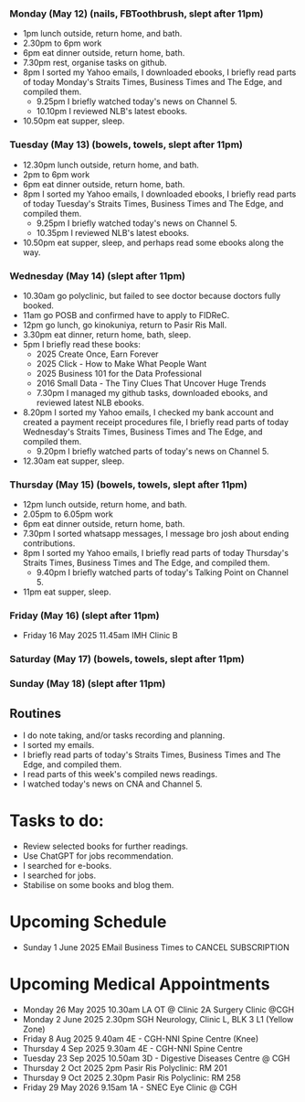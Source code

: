 ### Monday (May 12) (nails, FBToothbrush, slept after 11pm)
- 1pm lunch outside, return home, and bath.
- 2.30pm to 6pm work
- 6pm eat dinner outside, return home, bath.
- 7.30pm rest, organise tasks on github.
- 8pm I sorted my Yahoo emails, I downloaded ebooks, I briefly read parts of today Monday's Straits Times, Business Times and The Edge, and compiled them.
    - 9.25pm I briefly watched today's news on Channel 5.
    - 10.10pm I reviewed NLB's latest ebooks.
- 10.50pm eat supper, sleep.

### Tuesday (May 13) (bowels, towels, slept after 11pm)
- 12.30pm lunch outside, return home, and bath.
- 2pm to 6pm work
- 6pm eat dinner outside, return home, bath.
- 8pm I sorted my Yahoo emails, I downloaded ebooks, I briefly read parts of today Tuesday's Straits Times, Business Times and The Edge, and compiled them.
    - 9.25pm I briefly watched today's news on Channel 5.
    - 10.35pm I reviewed NLB's latest ebooks.
- 10.50pm eat supper, sleep, and perhaps read some ebooks along the way.

### Wednesday (May 14) (slept after 11pm)
- 10.30am go polyclinic, but failed to see doctor because doctors fully booked.
- 11am go POSB and confirmed have to apply to FIDReC.
- 12pm go lunch, go kinokuniya, return to Pasir Ris Mall.
- 3.30pm eat dinner, return home, bath, sleep.
- 5pm I briefly read these books:
    - 2025 Create Once, Earn Forever
    - 2025 Click - How to Make What People Want
    - 2025 Business 101 for the Data Professional
    - 2016 Small Data - The Tiny Clues That Uncover Huge Trends
    - 7.30pm I managed my github tasks, downloaded ebooks, and reviewed latest NLB ebooks.
- 8.20pm I sorted my Yahoo emails, I checked my bank account and created a payment receipt procedures file, I briefly read parts of today Wednesday's Straits Times, Business Times and The Edge, and compiled them.
    - 9.20pm I briefly watched parts of today's news on Channel 5.
- 12.30am eat supper, sleep.

### Thursday (May 15) (bowels, towels, slept after 11pm)
- 12pm lunch outside, return home, and bath.
- 2.05pm to 6.05pm work
- 6pm eat dinner outside, return home, bath.
- 7.30pm I sorted whatsapp messages, I message bro josh about ending contributions.
- 8pm I sorted my Yahoo emails, I briefly read parts of today Thursday's Straits Times, Business Times and The Edge, and compiled them.
    - 9.40pm I briefly watched parts of today's Talking Point on Channel 5.
- 11pm eat supper, sleep.

### Friday (May 16) (slept after 11pm)
- Friday 16 May 2025 11.45am IMH Clinic B


### Saturday (May 17) (bowels, towels, slept after 11pm)


### Sunday (May 18) (slept after 11pm)



## Routines
- I do note taking, and/or tasks recording and planning.
- I sorted my emails.
- I briefly read parts of today's Straits Times, Business Times and The Edge, and compiled them.
- I read parts of this week's compiled news readings.
- I watched today's news on CNA and Channel 5.

# Tasks to do:
- Review selected books for further readings.
- Use ChatGPT for jobs recommendation.
- I searched for e-books.
- I searched for jobs.
- Stabilise on some books and blog them.

# Upcoming Schedule
- Sunday 1 June 2025 EMail Business Times to CANCEL SUBSCRIPTION

# Upcoming Medical Appointments
- Monday 26 May 2025 10.30am LA OT @ Clinic 2A Surgery Clinic @CGH
- Monday 2 June 2025 2.30pm SGH Neurology, Clinic L, BLK 3 L1 (Yellow Zone)
- Friday 8 Aug 2025 9.40am 4E - CGH-NNI Spine Centre (Knee)
- Thursday 4 Sep 2025 9.30am 4E - CGH-NNI Spine Centre
- Tuesday 23 Sep 2025 10.50am 3D - Digestive Diseases Centre @ CGH
- Thursday 2 Oct 2025 2pm Pasir Ris Polyclinic: RM 201
- Thursday 9 Oct 2025 2.30pm Pasir Ris Polyclinic: RM 258
- Friday 29 May 2026 9.15am 1A - SNEC Eye Clinic @ CGH
